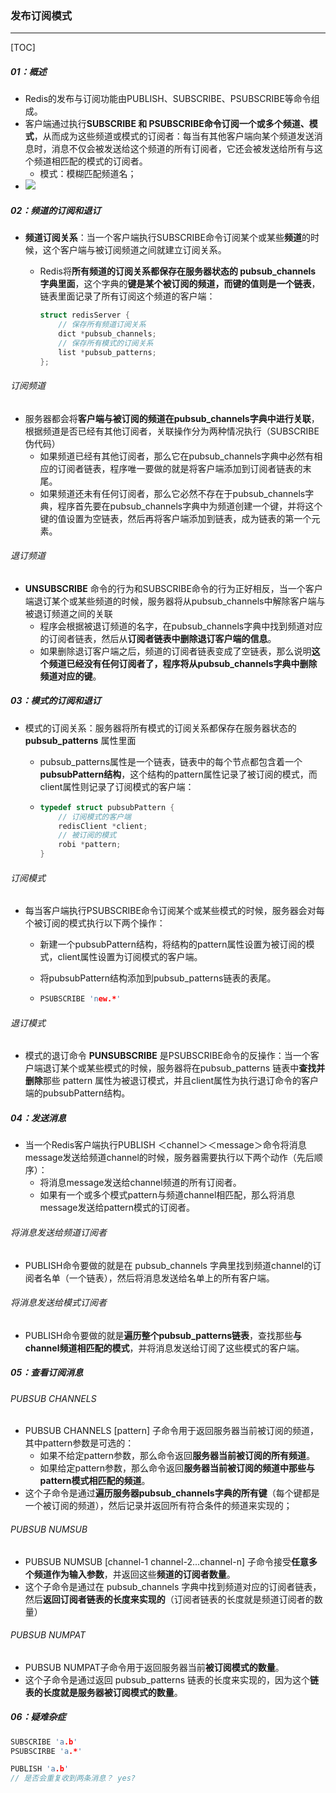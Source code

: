 ### 发布订阅模式

------

[TOC]

##### 01：概述

- Redis的发布与订阅功能由PUBLISH、SUBSCRIBE、PSUBSCRIBE等命令组成。
- 客户端通过执行**SUBSCRIBE 和 PSUBSCRIBE命令订阅一个或多个频道、模式**，从而成为这些频道或模式的订阅者：每当有其他客户端向某个频道发送消息时，消息不仅会被发送给这个频道的所有订阅者，它还会被发送给所有与这个频道相匹配的模式的订阅者。
  - 模式：模糊匹配频道名；
- ![](/Users/likang/Code/Git/Middleware/04：Redis/photos/publish_subscribe.png)

##### 02：频道的订阅和退订

- **频道订阅关系**：当一个客户端执行SUBSCRIBE命令订阅某个或某些**频道**的时候，这个客户端与被订阅频道之间就建立订阅关系。

  - Redis将**所有频道的订阅关系都保存在服务器状态的 pubsub_channels 字典里面**，这个字典的**键是某个被订阅的频道，而键的值则是一个链表**，链表里面记录了所有订阅这个频道的客户端：

    ```c
    struct redisServer {
    	// 保存所有频道订阅关系
    	dict *pubsub_channels;
        // 保存所有模式的订阅关系
        list *pubsub_patterns;
    };
    ```

###### 订阅频道

- 服务器都会将**客户端与被订阅的频道在pubsub_channels字典中进行关联**，根据频道是否已经有其他订阅者，关联操作分为两种情况执行（SUBSCRIBE 伪代码）
  - 如果频道已经有其他订阅者，那么它在pubsub_channels字典中必然有相应的订阅者链表，程序唯一要做的就是将客户端添加到订阅者链表的末尾。
  - 如果频道还未有任何订阅者，那么它必然不存在于pubsub_channels字典，程序首先要在pubsub_channels字典中为频道创建一个键，并将这个键的值设置为空链表，然后再将客户端添加到链表，成为链表的第一个元素。

###### 退订频道

- **UNSUBSCRIBE** 命令的行为和SUBSCRIBE命令的行为正好相反，当一个客户端退订某个或某些频道的时候，服务器将从pubsub_channels中解除客户端与被退订频道之间的关联
  - 程序会根据被退订频道的名字，在pubsub_channels字典中找到频道对应的订阅者链表，然后从**订阅者链表中删除退订客户端的信息**。
  - 如果删除退订客户端之后，频道的订阅者链表变成了空链表，那么说明**这个频道已经没有任何订阅者了，程序将从pubsub_channels字典中删除频道对应的键**。

##### 03：模式的订阅和退订

- 模式的订阅关系：服务器将所有模式的订阅关系都保存在服务器状态的 **pubsub_patterns** 属性里面

  - pubsub_patterns属性是一个链表，链表中的每个节点都包含着一个**pubsubPattern结构**，这个结构的pattern属性记录了被订阅的模式，而client属性则记录了订阅模式的客户端：

  - ```c
    typedef struct pubsubPattern {
    	// 订阅模式的客户端
    	redisClient *client;
    	// 被订阅的模式
    	robi *pattern;
    }
    ```

###### 订阅模式

- 每当客户端执行PSUBSCRIBE命令订阅某个或某些模式的时候，服务器会对每个被订阅的模式执行以下两个操作：

  - 新建一个pubsubPattern结构，将结构的pattern属性设置为被订阅的模式，client属性设置为订阅模式的客户端。

  - 将pubsubPattern结构添加到pubsub_patterns链表的表尾。

  - ```c
    PSUBSCRIBE 'new.*'
    ```

###### 退订模式

- 模式的退订命令 **PUNSUBSCRIBE** 是PSUBSCRIBE命令的反操作：当一个客户端退订某个或某些模式的时候，服务器将在pubsub_patterns 链表中**查找并删除**那些 pattern 属性为被退订模式，并且client属性为执行退订命令的客户端的pubsubPattern结构。 

##### 04：发送消息

- 当一个Redis客户端执行PUBLISH ＜channel＞＜message＞命令将消息message发送给频道channel的时候，服务器需要执行以下两个动作（先后顺序）：
  - 将消息message发送给channel频道的所有订阅者。
  - 如果有一个或多个模式pattern与频道channel相匹配，那么将消息message发送给pattern模式的订阅者。

######  将消息发送给频道订阅者

- PUBLISH命令要做的就是在 pubsub_channels 字典里找到频道channel的订阅者名单（一个链表），然后将消息发送给名单上的所有客户端。

###### 将消息发送给模式订阅者

- PUBLISH命令要做的就是**遍历整个pubsub_patterns链表**，查找那些**与channel频道相匹配的模式**，并将消息发送给订阅了这些模式的客户端。

##### 05：查看订阅消息

######  PUBSUB CHANNELS

- PUBSUB CHANNELS [pattern] 子命令用于返回服务器当前被订阅的频道，其中pattern参数是可选的：
  - 如果不给定pattern参数，那么命令返回**服务器当前被订阅的所有频道**。
  - 如果给定pattern参数，那么命令返回**服务器当前被订阅的频道中那些与pattern模式相匹配的频道**。
- 这个子命令是通过**遍历服务器pubsub_channels字典的所有键**（每个键都是一个被订阅的频道），然后记录并返回所有符合条件的频道来实现的；

###### PUBSUB NUMSUB

- PUBSUB NUMSUB [channel-1 channel-2...channel-n] 子命令接受**任意多个频道作为输入参数**，并返回这些**频道的订阅者数量**。
- 这个子命令是通过在 pubsub_channels 字典中找到频道对应的订阅者链表，然后**返回订阅者链表的长度来实现的**（订阅者链表的长度就是频道订阅者的数量）

###### PUBSUB NUMPAT

- PUBSUB NUMPAT子命令用于返回服务器当前**被订阅模式的数量**。
- 这个子命令是通过返回 pubsub_patterns 链表的长度来实现的，因为这个**链表的长度就是服务器被订阅模式的数量**。

##### 06：疑难杂症

```c
SUBSCRIBE 'a.b'
PSUBSCIRBE 'a.*'

PUBLISH 'a.b'
// 是否会重复收到两条消息？ yes?
```

